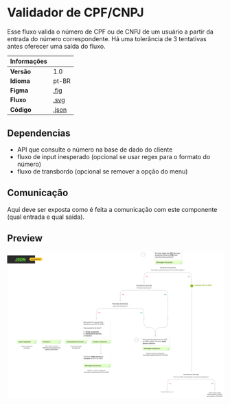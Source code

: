 # Validador de CPF/CNPJ

Esse fluxo valida o número de CPF ou de CNPJ de um usuário a partir da entrada do número correspondente.
Há uma tolerância de 3 tentativas antes oferecer uma saída do fluxo.

| Informações |                                    |
|-------------|------------------------------------|
| **Versão**  | 1.0                                |
| **Idioma**  | pt-BR                              |
| **Figma**   | [.fig](./validador-cpf-cnpj.fig)   |
| **Fluxo**   | [.svg](./validador-cpf-cnpj.svg)   |
| **Código**  | [.json](./validador-cpf-cnpj.json) |

## Dependencias

- API que consulte o número na base de dado do cliente
- fluxo de input inesperado (opcional se usar regex para o formato do número)
- fluxo de transbordo (opcional se remover a opção do menu)

## Comunicação

Aqui deve ser exposta como é feita a comunicação com este componente (qual entrada e qual saida).

## Preview

![fluxo](./validador-cpf-cnpj.svg)
